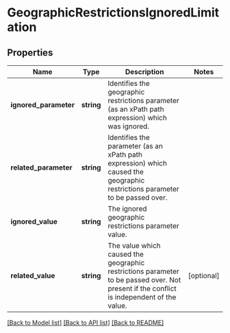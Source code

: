 # GeographicRestrictionsIgnoredLimitation

## Properties
Name | Type | Description | Notes
------------ | ------------- | ------------- | -------------
**ignored_parameter** | **string** | Identifies the geographic restrictions parameter (as an xPath path expression) which was ignored. | 
**related_parameter** | **string** | Identifies the parameter (as an xPath path expression) which caused the geographic restrictions parameter to be passed over. | 
**ignored_value** | **string** | The ignored geographic restrictions parameter value. | 
**related_value** | **string** | The value which caused the geographic restrictions parameter to be passed over. Not present if the conflict is independent of the value. | [optional] 

[[Back to Model list]](../../README.md#documentation-for-models) [[Back to API list]](../../README.md#documentation-for-api-endpoints) [[Back to README]](../../README.md)

